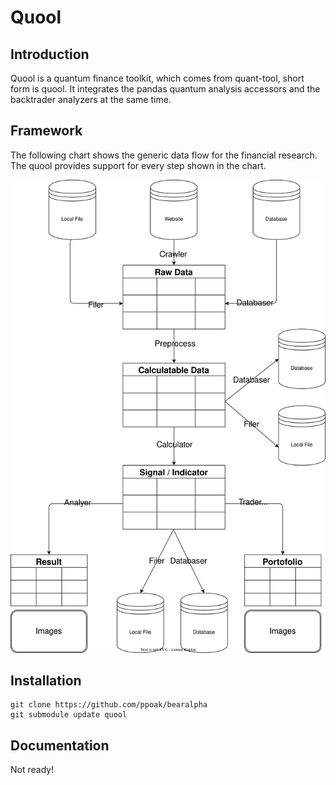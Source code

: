 # Quool

## Introduction

Quool is a quantum finance toolkit, which comes from quant-tool, short form is quool. It integrates the pandas quantum analysis accessors and the backtrader analyzers at the same time.

## Framework

The following chart shows the generic data flow for the financial research. The quool provides support for every step shown in the chart.

![process](./process.svg)

## Installation

```shell
git clone https://github.com/ppoak/bearalpha
git submodule update quool
```

## Documentation

Not ready!
